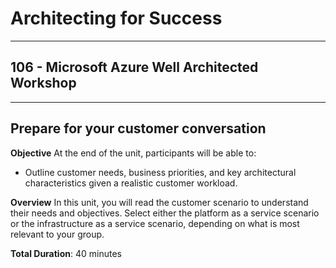 # Architecting for Success

---

## 106 - Microsoft Azure Well Architected Workshop

---

## Prepare for your customer conversation

**Objective**
At the end of the unit, participants will be able to:

* Outline customer needs, business priorities, and key architectural characteristics given a realistic customer workload.

**Overview**
In this unit, you will read the customer scenario to understand their needs and objectives. Select either the platform as a service scenario or the infrastructure as a service scenario, depending on what is most relevant to your group.

**Total Duration**: 40 minutes
